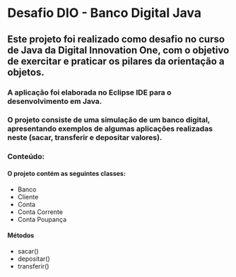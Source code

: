 # Desafio DIO - Banco Digital Java
## Este projeto foi realizado como desafio no curso de Java da Digital Innovation One, com o objetivo de exercitar e praticar os pilares da orientação a objetos.

### A aplicação foi elaborada no Eclipse IDE para o desenvolvimento em Java.
### O projeto consiste de uma simulação de um banco digital, apresentando exemplos de algumas aplicações realizadas neste (sacar, transferir e depositar valores).

### Conteúdo:
#### O projeto contém as seguintes classes:
- Banco
- Cliente
- Conta
- Conta Corrente
- Conta Poupança
#### Métodos
- sacar()
- depositar()
- transferir()


